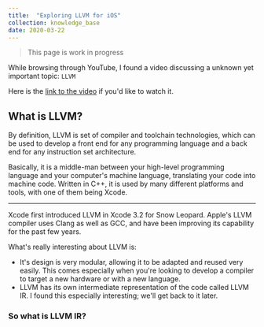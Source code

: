 ```yaml
---
title:  "Exploring LLVM for iOS"
collection: knowledge_base
date: 2020-03-22
---
```


> This page is work in progress

While browsing through YouTube, I found a video discussing a unknown yet important topic: `LLVM`

Here is the [link to the video](https://www.youtube.com/watch?v=IR_L1xf4PrU) if you'd like to watch it.

## What is LLVM?

By definition, LLVM is set of compiler and toolchain technologies, which can be used to develop a front end for any programming language and a back end for any instruction set architecture.

Basically, it is a middle-man between your high-level programming language and your computer's machine language, translating your code into machine code. Written in C++, it is used by many different platforms and tools, with one of them being Xcode. 

--- 
Xcode first introduced LLVM in Xcode 3.2 for Snow Leopard. Apple's LLVM compiler uses Clang as well as GCC, and have been improving its capability for the past few years. 

What's really interesting about LLVM is:
- It's design is very modular, allowing it to be adapted and reused very easily. This comes especially when you're looking to develop a compiler to target a new hardware or with a new language. 
- LLVM has its own intermediate representation of the code called LLVM IR. I found this especially interesting; we'll get back to it later. 

### So what is LLVM IR?